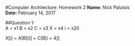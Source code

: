 #Computer Architecture: Homework 2
**Name:** Nick Palutsis  
**Date:** February 14, 2017

##Question 1:  
A = x1
B = x2
C = x3
X = x4
i = x20

X[i] = A[B[i]] + C[B[i + 4]]